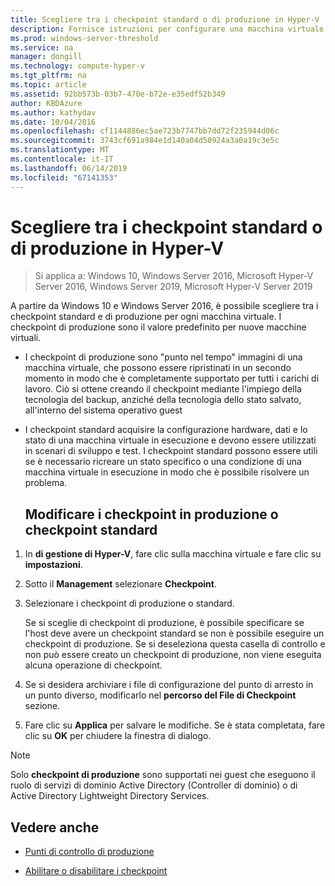 ```yaml
---
title: Scegliere tra i checkpoint standard o di produzione in Hyper-V
description: Fornisce istruzioni per configurare una macchina virtuale per usare i checkpoint standard o di produzione
ms.prod: windows-server-threshold
ms.service: na
manager: dongill
ms.technology: compute-hyper-v
ms.tgt_pltfrm: na
ms.topic: article
ms.assetid: 92bb573b-03b7-470e-b72e-e35edf52b349
author: KBDAzure
ms.author: kathydav
ms.date: 10/04/2016
ms.openlocfilehash: cf1144886ec5ae723b7747bb7dd72f235944d06c
ms.sourcegitcommit: 3743cf691a984e1d140a04d50924a3a0a19c3e5c
ms.translationtype: MT
ms.contentlocale: it-IT
ms.lasthandoff: 06/14/2019
ms.locfileid: "67141353"
---
```

# <a name="choose-between-standard-or-production-checkpoints-in-hyper-v"></a>Scegliere tra i checkpoint standard o di produzione in Hyper-V

>Si applica a: Windows 10, Windows Server 2016, Microsoft Hyper-V Server 2016, Windows Server 2019, Microsoft Hyper-V Server 2019

  
A partire da Windows 10 e Windows Server 2016, è possibile scegliere tra i checkpoint standard e di produzione per ogni macchina virtuale. I checkpoint di produzione sono il valore predefinito per nuove macchine virtuali.
  
- I checkpoint di produzione sono "punto nel tempo" immagini di una macchina virtuale, che possono essere ripristinati in un secondo momento in modo che è completamente supportato per tutti i carichi di lavoro. Ciò si ottene creando il checkpoint mediante l'impiego della tecnologia del backup, anziché della tecnologia dello stato salvato, all'interno del sistema operativo guest  
  
- I checkpoint standard acquisire la configurazione hardware, dati e lo stato di una macchina virtuale in esecuzione e devono essere utilizzati in scenari di sviluppo e test. I checkpoint standard possono essere utili se è necessario ricreare un stato specifico o una condizione di una macchina virtuale in esecuzione in modo che è possibile risolvere un problema.  
 
  ## <a name="change-checkpoints-to-production-or-standard-checkpoints"></a>Modificare i checkpoint in produzione o checkpoint standard  
  
1.  In **di gestione di Hyper-V**, fare clic sulla macchina virtuale e fare clic su **impostazioni**.  
  
2.  Sotto il **Management** selezionare **Checkpoint**.  
  
3.  Selezionare i checkpoint di produzione o standard.  
  
    Se si sceglie di checkpoint di produzione, è possibile specificare se l'host deve avere un checkpoint standard se non è possibile eseguire un checkpoint di produzione. Se si deseleziona questa casella di controllo e non può essere creato un checkpoint di produzione, non viene eseguita alcuna operazione di checkpoint.  
  
4.  Se si desidera archiviare i file di configurazione del punto di arresto in un punto diverso, modificarlo nel **percorso del File di Checkpoint** sezione.  
  
5.  Fare clic su **Applica** per salvare le modifiche. Se è stata completata, fare clic su **OK** per chiudere la finestra di dialogo.  
  
> [!NOTE]
> Solo **checkpoint di produzione** sono supportati nei guest che eseguono il ruolo di servizi di dominio Active Directory (Controller di dominio) o di Active Directory Lightweight Directory Services.

## <a name="see-also"></a>Vedere anche  
  
-   [Punti di controllo di produzione](../What-s-new-in-Hyper-V-on-Windows.md#production-checkpoints-new)  
  
-   [Abilitare o disabilitare i checkpoint](Enable-or-disable-checkpoints-in-Hyper-V.md)  
  


